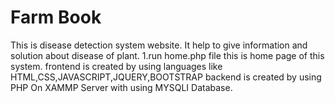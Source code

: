 # Farm Book


This is disease detection system website.
It help to give information and solution about disease of plant. 
1.run home.php file this is home page of this system.
frontend is created by using languages like HTML,CSS,JAVASCRIPT,JQUERY,BOOTSTRAP
backend is created by using PHP On XAMMP Server with using MYSQLI Database.